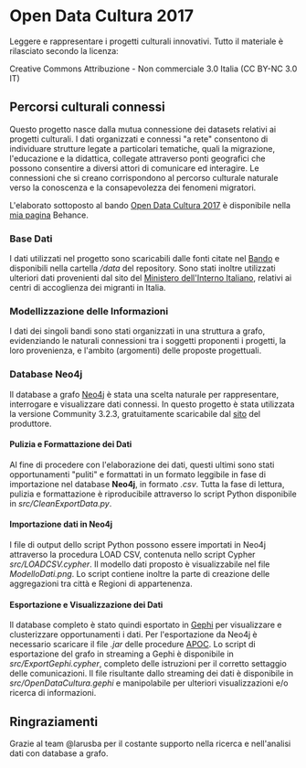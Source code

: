 # Open Data Cultura 2017
Leggere e rappresentare i progetti culturali innovativi.
Tutto il materiale è rilasciato secondo la licenza:

Creative Commons Attribuzione - Non commerciale 3.0 Italia (CC BY-NC 3.0 IT)

## Percorsi culturali connessi
Questo progetto nasce dalla mutua connessione dei datasets relativi ai progetti culturali. I dati organizzati e connessi "a rete" consentono di individuare strutture legate a particolari tematiche, quali la migrazione, l'educazione e la didattica, collegate attraverso ponti geografici che possono consentire a diversi attori di comunicare ed interagire. Le connessioni che si creano corrispondono al percorso culturale naturale verso la conoscenza e la consapevolezza dei fenomeni migratori.

L'elaborato sottoposto al bando [Open Data Cultura 2017](https://www.che-fare.com/ricerche/open-data-per-la-cultura-2017-bando/) è disponibile nella [mia pagina](https://www.behance.net/gallery/55657171/Open-Data-per-la-Cultura-2017) Behance.

### Base Dati
I dati utilizzati nel progetto sono scaricabili dalle fonti citate nel [Bando](https://www.che-fare.com/che-fare-media/2017/05/Bando-Open-Data-per-la-Cultura.pdf) e disponibili nella cartella */data* del repository. Sono stati inoltre utilizzati ulteriori dati provenienti dal sito del [Ministero dell'Interno Italiano](http://www.interno.gov.it/it/sala-stampa/dati-e-statistiche), relativi ai centri di accoglienza dei migranti in Italia.

### Modellizzazione delle Informazioni
I dati dei singoli bandi sono stati organizzati in una struttura a grafo, evidenziando le naturali connessioni tra i soggetti proponenti i progetti, la loro provenienza, e l'ambito (argomenti) delle proposte progettuali.

### Database Neo4j
Il database a grafo [Neo4j](www.neo4j.com) è stata una scelta naturale per rappresentare, interrogare e visualizzare dati connessi. In questo progetto è stata utilizzata la versione Community 3.2.3, gratuitamente scaricabile dal [sito](https://neo4j.com/download/community-edition/) del produttore.

#### Pulizia e Formattazione dei Dati
Al fine di procedere con l'elaborazione dei dati, questi ultimi sono stati opportunamenti "puliti" e formattati in un formato leggibile in fase di importazione nel database **Neo4j**, in formato *.csv*. Tutta la fase di lettura, pulizia e formattazione è riproducibile attraverso lo script Python disponibile in *src/CleanExportData.py*.

#### Importazione dati in Neo4j
I file di output dello script Python possono essere importati in Neo4j attraverso la procedura LOAD CSV, contenuta nello script Cypher *src/LOADCSV.cypher*. Il modello dati proposto è visualizzabile nel file *ModelloDati.png*. Lo script contiene inoltre la parte di creazione delle aggregazioni tra città e Regioni di appartenenza.

#### Esportazione e Visualizzazione dei Dati
Il database completo è stato quindi esportato in [Gephi](https://gephi.org) per visualizzare e clusterizzare opportunamenti i dati. Per l'esportazione da Neo4j è necessario scaricare il file *.jar* delle procedure [APOC](https://neo4j-contrib.github.io/neo4j-apoc-procedures/). Lo script di esportazione del grafo in streaming a Gephi è disponibile in *src/ExportGephi.cypher*, completo delle istruzioni per il corretto settaggio delle comunicazioni. Il file risultante dallo streaming dei dati è disponibile in *src/OpenDataCultura.gephi* e manipolabile per ulteriori visualizzazioni e/o ricerca di informazioni.

## Ringraziamenti
Grazie al team @larusba per il costante supporto nella ricerca e nell'analisi dati con database a grafo.
